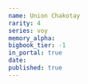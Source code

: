 ```yaml
---
name: Union Chakotay
rarity: 4
series: voy
memory_alpha:
bigbook_tier: -1
in_portal: true
date:
published: true
---
```



